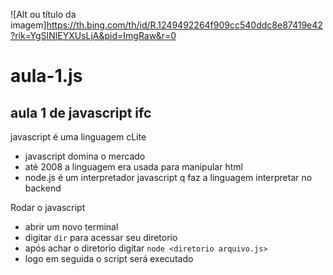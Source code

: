 ![Alt ou título da imagem]https://th.bing.com/th/id/R.1249492264f909cc540ddc8e87419e42?rik=YgSINlEYXUsLjA&pid=ImgRaw&r=0
# aula-1.js
## aula 1 de javascript ifc

javascript é uma linguagem cLite

- javascript domina o mercado
- até 2008 a linguagem era usada para manipular html
- node.js é um interpretador javascript q faz a linguagem interpretar no backend


Rodar o javascript
- abrir um novo terminal
- digitar `dir` para acessar seu diretorio
- após achar o diretorio digitar `node <diretorio arquivo.js>`
- logo em seguida o script será executado
